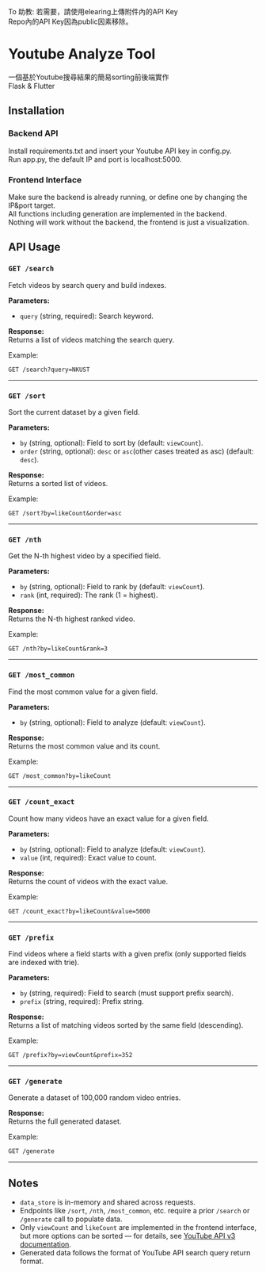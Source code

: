 To 助教: 若需要，請使用elearing上傳附件內的API Key  
Repo內的API Key因為public因素移除。  

# Youtube Analyze Tool  
一個基於Youtube搜尋結果的簡易sorting前後端實作  
Flask & Flutter  

## Installation


### Backend API  
Install requirements.txt and insert your Youtube API key in config.py.  
Run app.py, the default IP and port is localhost:5000.  

### Frontend Interface  
Make sure the backend is already running, or define one by changing the IP&port target.  
All functions including generation are implemented in the backend.  
Nothing will work without the backend, the frontend is just a visualization.  


## API Usage  

### `GET /search`  
Fetch videos by search query and build indexes.  

**Parameters:**  
- `query` (string, required): Search keyword.  

**Response:**  
Returns a list of videos matching the search query.  

Example:  
```
GET /search?query=NKUST
```
  
---  

### `GET /sort`  
Sort the current dataset by a given field.  

**Parameters:**    
- `by` (string, optional): Field to sort by (default: `viewCount`).  
- `order` (string, optional): `desc` or `asc`(other cases treated as asc) (default: `desc`).  

**Response:**  
Returns a sorted list of videos.  

Example:  
```
GET /sort?by=likeCount&order=asc
```

---  

### `GET /nth`  
Get the N-th highest video by a specified field.  

**Parameters:**  
- `by` (string, optional): Field to rank by (default: `viewCount`).  
- `rank` (int, required): The rank (1 = highest).  

**Response:**    
Returns the N-th highest ranked video.  

Example:  
```
GET /nth?by=likeCount&rank=3
```

---  

### `GET /most_common`  
Find the most common value for a given field.  

**Parameters:**  
- `by` (string, optional): Field to analyze (default: `viewCount`).  

**Response:**    
Returns the most common value and its count.  

Example:  
```
GET /most_common?by=likeCount
```

---  

### `GET /count_exact`  
Count how many videos have an exact value for a given field.  

**Parameters:**  
- `by` (string, optional): Field to analyze (default: `viewCount`).  
- `value` (int, required): Exact value to count.  

**Response:**  
Returns the count of videos with the exact value.  

Example:  
```
GET /count_exact?by=likeCount&value=5000
```

---  

### `GET /prefix`  
Find videos where a field starts with a given prefix (only supported fields are indexed with trie).  

**Parameters:**  
- `by` (string, required): Field to search (must support prefix search).  
- `prefix` (string, required): Prefix string.  

**Response:**  
Returns a list of matching videos sorted by the same field (descending).  

Example:  
```
GET /prefix?by=viewCount&prefix=352
```

---  

### `GET /generate`  
Generate a dataset of 100,000 random video entries.  

**Response:**  
Returns the full generated dataset.  

Example:  
```
GET /generate
```

---  

## Notes  
- `data_store` is in-memory and shared across requests.  
- Endpoints like `/sort`, `/nth`, `/most_common`, etc. require a prior `/search` or `/generate` call to populate data.  
- Only `viewCount` and `likeCount` are implemented in the frontend interface, but more options can be sorted — for details, see [YouTube API v3 documentation](https://developers.google.com/youtube/v3/docs/videos#statistics).  
- Generated data follows the format of YouTube API search query return format.  
```

